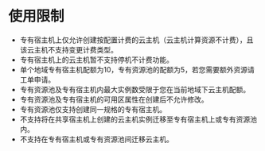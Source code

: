 # 使用限制

* 专有宿主机上仅允许创建按配置计费的云主机（云主机计算资源不计费），且该云主机不支持变更计费类型。
* 专有宿主机上的云主机暂不支持停机不计费功能。
* 单个地域专有宿主机配额为10，专有资源池的配额为5，若您需要额外资源请工单申请。
* 专有资源池及专有宿主机内最大实例数受限于您在当前地域下云主机配额。
* 专有资源池及专有宿主机的可用区属性在创建后不允许修改。
* 专有资源池仅支持创建同一规格的专有宿主机。
* 不支持将在共享宿主机上创建的云主机实例迁移至专有宿主机上或专有资源池内。
* 不支持在专有宿主机或专有资源池间迁移云主机。
